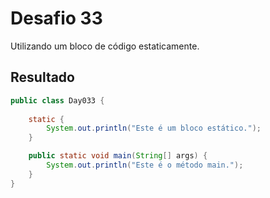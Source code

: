 # Desafio 33

Utilizando um bloco de código estaticamente.

## Resultado

```java
public class Day033 {
    
    static {
        System.out.println("Este é um bloco estático.");
    }

    public static void main(String[] args) {
        System.out.println("Este é o método main.");
    }
}
```